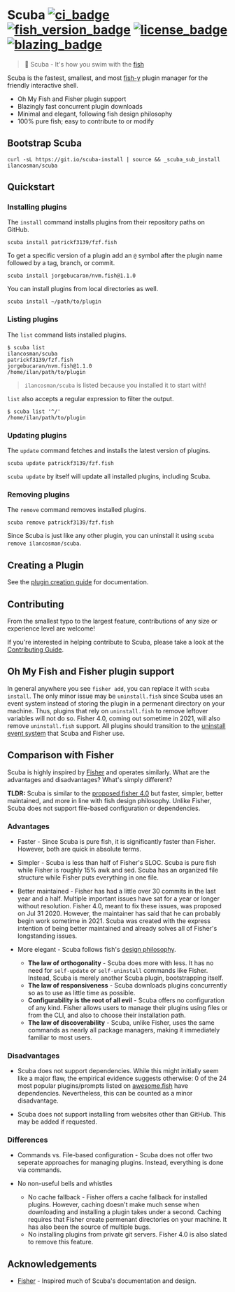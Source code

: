 # Scuba [![ci_badge][]][actions] [![fish_version_badge][]][fish] [![license_badge][]][license] [![blazing_badge][]][blazing_tweet]

> 🤿 Scuba - It's how you swim with the [fish][]

Scuba is the fastest, smallest, and most [fish-y][design philosophy] plugin manager for the friendly interactive shell.

- Oh My Fish and Fisher plugin support
- Blazingly fast concurrent plugin downloads
- Minimal and elegant, following fish design philosophy
- 100% pure fish; easy to contribute to or modify

## Bootstrap Scuba

```console
curl -sL https://git.io/scuba-install | source && _scuba_sub_install ilancosman/scuba
```

## Quickstart

### Installing plugins

The `install` command installs plugins from their repository paths on GitHub.

```console
scuba install patrickf3139/fzf.fish
```

To get a specific version of a plugin add an `@` symbol after the plugin name followed by a tag, branch, or commit.

```console
scuba install jorgebucaran/nvm.fish@1.1.0
```

You can install plugins from local directories as well.

```console
scuba install ~/path/to/plugin
```

### Listing plugins

The `list` command lists installed plugins.

```console
$ scuba list
ilancosman/scuba
patrickf3139/fzf.fish
jorgebucaran/nvm.fish@1.1.0
/home/ilan/path/to/plugin
```

> `ilancosman/scuba` is listed because you installed it to start with!

`list` also accepts a regular expression to filter the output.

```console
$ scuba list '^/'
/home/ilan/path/to/plugin
```

### Updating plugins

The `update` command fetches and installs the latest version of plugins.

```console
scuba update patrickf3139/fzf.fish
```

`scuba update` by itself will update all installed plugins, including Scuba.

### Removing plugins

The `remove` command removes installed plugins.

```console
scuba remove patrickf3139/fzf.fish
```

Since Scuba is just like any other plugin, you can uninstall it using `scuba remove ilancosman/scuba`.

## Creating a Plugin

See the [plugin creation guide][creating_plugins] for documentation.

## Contributing

From the smallest typo to the largest feature, contributions of any size or experience level are welcome!

If you're interested in helping contribute to Scuba, please take a look at the [Contributing Guide][].

## Oh My Fish and Fisher plugin support

In general anywhere you see `fisher add`, you can replace it with `scuba install`. The only minor issue may be `uninstall.fish` since Scuba uses an event system instead of storing the plugin in a permenant directory on your machine. Thus, plugins that rely on `uninstall.fish` to remove leftover variables will not do so. Fisher 4.0, coming out sometime in 2021, will also remove `uninstall.fish` support. All plugins should transition to the [uninstall event system][creating_plugins] that Scuba and Fisher use.

## Comparison with Fisher

Scuba is highly inspired by [Fisher][] and operates similarly. What are the advantages and disadvantages? What's simply different?

**TLDR:** Scuba is similar to the [proposed fisher 4.0][] but faster, simpler, better maintained, and more in line with fish design philosophy. Unlike Fisher, Scuba does not support file-based configuration or dependencies.

### Advantages

- Faster - Since Scuba is pure fish, it is significantly faster than Fisher. However, both are quick in absolute terms.

- Simpler - Scuba is less than half of Fisher's SLOC. Scuba is pure fish while Fisher is roughly 15% awk and sed. Scuba has an organized file structure while Fisher puts everything in one file.

- Better maintained - Fisher has had a little over 30 commits in the last year and a half. Multiple important issues have sat for a year or longer without resolution. Fisher 4.0, meant to fix these issues, was proposed on Jul 31 2020. However, the maintainer has said that he can probably begin work sometime in 2021. Scuba was created with the express intention of being better maintained and already solves all of Fisher's longstanding issues.

- More elegant - Scuba follows fish's [design philosophy][].
  - **The law of orthogonality** - Scuba does more with less. It has no need for `self-update` or `self-uninstall` commands like Fisher. Instead, Scuba is merely another Scuba plugin, bootstrapping itself.
  - **The law of responsiveness** - Scuba downloads plugins concurrently so as to use as little time as possible.
  - **Configurability is the root of all evil** - Scuba offers no configuration of any kind. Fisher allows users to manage their plugins using files or from the CLI, and also to choose their installation path.
  - **The law of discoverability** - Scuba, unlike Fisher, uses the same commands as nearly all package managers, making it immediately familiar to most users.

### Disadvantages

- Scuba does not support dependencies. While this might initially seem like a major flaw, the empirical evidence suggests otherwise: 0 of the 24 most popular plugins/prompts listed on [awesome.fish] have dependencies. Nevertheless, this can be counted as a minor disadvantage.

- Scuba does not support installing from websites other than GitHub. This may be added if requested.

### Differences

- Commands vs. File-based configuration - Scuba does not offer two seperate approaches for managing plugins. Instead, everything is done via commands.

- No non-useful bells and whistles
  - No cache fallback - Fisher offers a cache fallback for installed plugins. However, caching doesn't make much sense when downloading and installing a plugin takes under a second. Caching requires that Fisher create permenant directories on your machine. It has also been the source of multiple bugs.
  - No installing plugins from private git servers. Fisher 4.0 is also slated to remove this feature.

## Acknowledgements

- [Fisher][] - Inspired much of Scuba's documentation and design.

[actions]: https://github.com/IlanCosman/scuba/actions
[awesome.fish]: https://github.com/jorgebucaran/awesome.fish
[blazing_badge]: https://img.shields.io/badge/speed-blazing%20%F0%9F%94%A5-red
[blazing_tweet]: https://twitter.com/acdlite/status/974390255393505280
[ci_badge]: https://github.com/IlanCosman/scuba/workflows/CI/badge.svg
[contributing guide]: CONTRIBUTING.md
[creating_plugins]: docs/creating_plugins.md
[design philosophy]: https://fishshell.com/docs/current/design.html
[fish_version_badge]: https://img.shields.io/badge/fish-3.0.0%2B-blue
[fish]: https://fishshell.com/
[fisher]: https://github.com/jorgebucaran/fisher
[license_badge]: https://img.shields.io/github/license/IlanCosman/scuba
[license]: LICENSE.md
[proposed fisher 4.0]: https://github.com/jorgebucaran/fisher/issues/582
